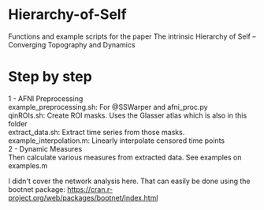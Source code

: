 # Hierarchy-of-Self
Functions and example scripts for the paper The intrinsic Hierarchy of Self – Converging Topography and Dynamics

# Step by step
1 - AFNI Preprocessing\
  example_preprocessing.sh: For @SSWarper and afni_proc.py\
  qinROIs.sh: Create ROI masks. Uses the Glasser atlas which is also in this folder\
  extract_data.sh: Extract time series from those masks.\
  example_interpolation.m: Linearly interpolate censored time points\
2 - Dynamic Measures\
  Then calculate various measures from extracted data. See examples on examples.m
  
I didn't cover the network analysis here. That can easily be done using the bootnet package: https://cran.r-project.org/web/packages/bootnet/index.html
